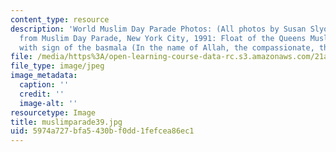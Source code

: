 ```yaml
---
content_type: resource
description: 'World Muslim Day Parade Photos: (All photos by Susan Slyomovics): Photos
  from Muslim Day Parade, New York City, 1991: Float of the Queens Muslim Center,
  with sign of the basmala (In the name of Allah, the compassionate, the merciful).'
file: /media/https%3A/open-learning-course-data-rc.s3.amazonaws.com/21a-453-anthropology-of-the-middle-east-spring-2004/5974a727bfa5430bf0dd1fefcea86ec1_muslimparade39.jpg
file_type: image/jpeg
image_metadata:
  caption: ''
  credit: ''
  image-alt: ''
resourcetype: Image
title: muslimparade39.jpg
uid: 5974a727-bfa5-430b-f0dd-1fefcea86ec1
---
```

